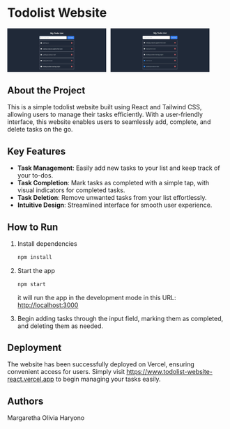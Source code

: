 # Todolist Website

<div style="display: flex;">
    <img src="./public/screenshots/screenshot1.JPG" alt="Todolist Website Screenshot"  style="width: 45%; margin-right: 10px;">
    <img src="./public/screenshots/screenshot2.JPG" alt="Todolist Website Screenshot" style="width: 45%">
</div>

## About the Project

This is a simple todolist website built using React and Tailwind CSS, allowing users to manage their tasks efficiently. With a user-friendly interface, this website enables users to seamlessly add, complete, and delete tasks on the go.

## Key Features

- **Task Management**: Easily add new tasks to your list and keep track of your to-dos.
- **Task Completion**: Mark tasks as completed with a simple tap, with visual indicators for completed tasks.
- **Task Deletion**: Remove unwanted tasks from your list effortlessly.
- **Intuitive Design**: Streamlined interface for smooth user experience.

## How to Run

1. Install dependencies

   ```bash
   npm install
   ```

2. Start the app

   ```bash
   npm start
   ```

   it will run the app in the development mode in this URL: [http://localhost:3000](http://localhost:3000)

3. Begin adding tasks through the input field, marking them as completed, and deleting them as needed.

## Deployment

The website has been successfully deployed on Vercel, ensuring convenient access for users. Simply visit https://www.todolist-website-react.vercel.app to begin managing your tasks easily.

## Authors

Margaretha Olivia Haryono

